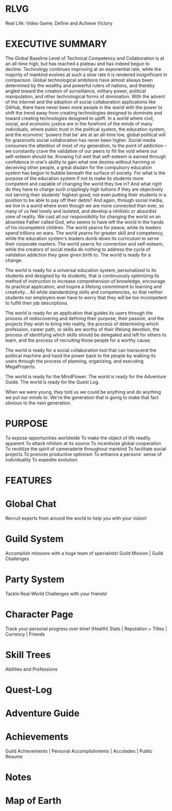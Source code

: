 # RLVG
Real Life: Video Game; Define and Achieve Victory

# EXECUTIVE SUMMARY

The Global Baseline Level of Technical Competency and Collaboration is at an all-time high, 
but has reached a plateau and has indeed begun to decline. 
Technology continues improving at an exponential rate, 
while the majority of mankind evolves at such a slow rate it is rendered insignificant in comparison. 
Global technological ambitions have almost always been determined by the wealthy and powerful rulers of nations, 
and thereby angled toward the creation of surveillance, 
military power, 
political manipulation, 
and other technological forms of domination. 
With the advent of the internet and the adoption of social collaboration applications like GitHub, 
there have never been more people in the world with the power to shift the trend away from creating technologies designed to dominate 
and toward creating technologies designed to uplift. 
In a world where civil, 
social, 
and economic justice are in the forefront of the minds of many individuals, 
where public trust in the political system, 
the education system, 
and the economic 'powers that be' are at an all-time low, 
global political will for grassroots social collaboration has never been higher. 
Social media consumes the attention of most of my generation, 
to the point of addiction--
we constantly crave the validation of our peers to fill the void where our self-esteem should be. 
Knowing full well that self-esteem is earned through confidence in one's ability to gain what one desires 
without harming or deceiving other people, 
a great disdain for the compulsory education system has begun to bubble beneath the surface of society. 
For what is the purpose of the education system if not to make its students more competent and capable of changing the world they live in? 
And what right do they have to charge such cripplingly high tuitions if they are objectively not serving their students' highest good; 
not even putting their students in a position to be able to pay off their debts? 
And again, 
through social media, 
we live in a world where even though we are more connected than ever, 
so many of us feel lonely and isolated, 
and develop a nihilistic or absurdist view of reality. 
We cast all our responsibility for changing the world on an absentee Father called God, 
who seems to have left the world in the hands of his incompetent children. 
The world yearns for peace, 
while its leaders spend trillions on wars. 
The world yearns for greater skill and competency, 
while the education system's leaders dumb down its curriculum to serve their corporate masters. 
The world yearns for connection and self-esteem, 
while the creators of social media do nothing to address the cycle of validation addiction they gave given birth to. 
The world is ready for a change.

The world is ready for a universal education system, personalized to its students and designed by its students, that is continuously optimizing its method of instruction to increase comprehension of knowledge, encourage its practical application, and inspire a lifelong commitment to learning and creativity... All while standardizing skills and competencies, so that neither students nor employers ever have to worry that they will be too incompetent to fulfill their job descriptions.

The world is ready for an application that guides its users through the process of rediscovering and defining their purpose, their passion, and the projects they wish to bring into reality, the process of determining which profession, career path, or skills are worthy of their lifelong devotion, the process of identifying which skills should be delegated and left for others to learn, and the process of recruiting those people for a worthy cause.

The world is ready for a social collaboration tool that can transcend the political machine and hand the power back to the people by walking its users through the process of planning, organizing, and executing MegaProjects.

The world is ready for the MindFlower. 
The world is ready for the Adventure Guide.
The world is ready for the Quest Log.

When we were young, they told us we could be anything and do anything we put our minds to. We're the generation that is going to make that fact obvious to the next generation.

# PURPOSE
To expose opportunities worldwide
To make the object of life readily apparent
To attack nihilism at its source
To incentivize global cooperation
To revitilize the spirit of cameraderie throughout mankind
To facilitate social projects
To promote productive optimism
To enhance a persons' sense of individuality
To expedite evolution

# FEATURES
# Global Chat
Recruit experts from around the world to help you with your vision!

# Guild System
Accomplish missions with a huge team of specialists!
Guild Mission | Guild Challenges

# Party System
Tackle Real-World Challenges with your friends!

# Character Page
Track your personal progress over time!
(Health) Stats | Reputation + Titles | Currency | Friends

# Skill Trees
Abilities and Professions

# Quest-Log

# Adventure Guide

# Achievements
Guild Achievements | Personal Accomplishments | Accolades | Public Resume

# Notes

# Map of Earth
